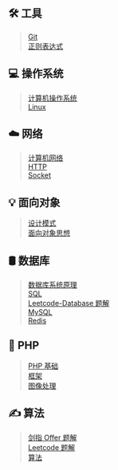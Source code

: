 ## 🛠️ 工具

> [Git](mark/Git.md) </br>
> [正则表达式](mark/正则表达式.md) </br>


## 💻 操作系统

> [计算机操作系统](mark/计算机操作系统.md) </br>
> [Linux](mark/Linux.md)

## ☁️ 网络

> [计算机网络](mark/计算机网络.md) </br>
> [HTTP](mark/HTTP.md) </br>
> [Socket](mark/Socket.md)




## 💡 面向对象

> [设计模式](mark/设计模式.md) </br>
> [面向对象思想](mark/面向对象思想.md)

## 🛢️ 数据库

> [数据库系统原理](mark/数据库系统原理.md) </br>
> [SQL](mark/SQL.md) </br>
> [Leetcode-Database 题解](mark/Leetcode-Database%20题解.md) </br>
> [MySQL](mark/MySQL.md) </br>
> [Redis](mark/Redis.md)

## 🐘 PHP

> [PHP 基础](mark/PHP%20基础.md) </br>
> [框架](mark/框架.md) </br>
> [图像处理](mark/图像处理.md) </br>



##  ✍️ 算法

> [剑指 Offer 题解](mark/剑指%20offer%20题解.md) </br>
> [Leetcode 题解](mark/Leetcode%20题解) </br>
> [算法](mark/算法.md)
